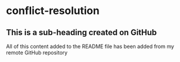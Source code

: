 # conflict-resolution
## This is a sub-heading created on GitHub
All of this content added to the README file has been added from my remote GitHub repository 
